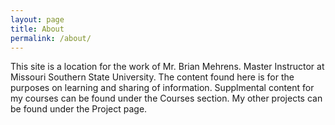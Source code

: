 ```yaml
---
layout: page
title: About
permalink: /about/
---
```


This site is a location for the work of Mr. Brian Mehrens.  Master Instructor at Missouri Southern State University.  The content found here is for the purposes on learning and sharing of information.  Supplmental content for my courses can be found under the Courses section.  My other projects can be found under the Project page.

